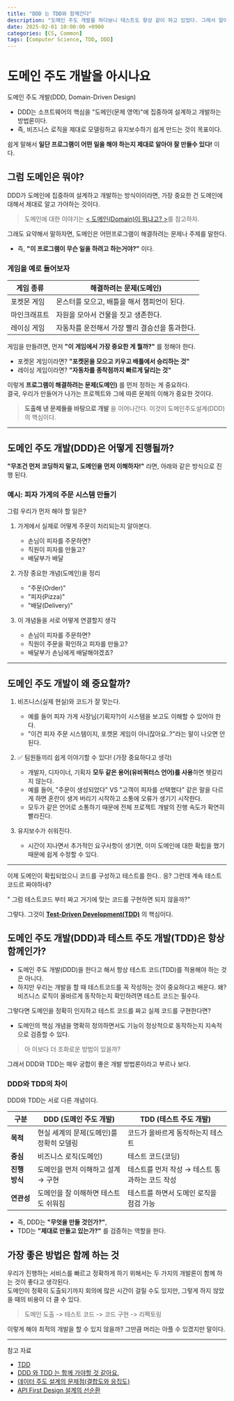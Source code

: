 ```yaml
---
title: "DDD 는 TDD와 함께간다"
description: "도메인 주도 개발을 하다보니 테스트도 항상 같이 하고 있었다. 그래서 알아보기로"
date: 2025-02-01 10:00:00 +0900
categories: [CS, Common]
tags: [Computer Science, TDD, DDD]
---
```


# 도메인 주도 개발을 아시나요
도메인 주도 개발(DDD, Domain-Driven Design)
- DDD는 소프트웨어의 핵심을 "도메인(문제 영역)"에 집중하여 설계하고 개발하는 방법론이다.
- 즉, 비즈니스 로직을 제대로 모델링하고 유지보수하기 쉽게 만드는 것이 목표이다.

쉽게 말해서 **일단 프로그램이 어떤 일을 해야 하는지 제대로 알아야 잘 만들수 있다!** 이다.

## 그럼 도메인은 뭐야?
DDD가 도메인에 집중하여 설계하고 개발하는 방식이이라면, 가장 중요한 건 도메인에 대해서 제대로 알고 가야하는 것이다.

>도메인에 대한 이야기는 [< 도메인(Domain)이 뭐냐고? >](https://crescentfull.github.io/posts/domain/)를 참고하자.

그래도 요약해서 말하자면,
도메인은 어떤프로그램이 해결하려는 문제나 주제를 말한다.
- 즉, **"이 프로그램이 무슨 일을 하려고 하는거야?"** 이다.

### 게임을 예로 들어보자

| 게임 종류 | 해결하려는 문제(도메인) |
|----------|------------------|
| 포켓몬 게임 | 몬스터를 모으고, 배틀을 해서 챔피언이 된다. |
| 마인크래프트 | 자원을 모아서 건물을 짓고 생존한다. |
| 레이싱 게임 | 자동차를 운전해서 가장 빨리 결승선을 통과한다. |

게임을 만들려면, 먼저 **"이 게임에서 가장 중요한 게 뭘까?"** 를 정해야 한다.

- 포켓몬 게임이라면? **"포켓몬을 모으고 키우고 배틀에서 승리하는 것"**  
- 레이싱 게임이라면? **"자동차를 종착점까지 빠르게 달리는 것"**  

이렇게 **프로그램이 해결하려는 문제(도메인)** 를 먼저 정하는 게 중요하다.<br/>
결국, 우리가 만들어가 나가는 프로젝트와 그에 따른 문제의 이해가 중요한 것이다.

> **도출해 낸 문제들을 바탕으로 개발** 을 이어나간다.
이것이 도메인주도설계(DDD)의 핵심이다.

---

## 도메인 주도 개발(DDD)은 어떻게 진행될까?
 **"무조건 먼저 코딩하지 말고, 도메인을 먼저 이해하자!"** 라면,
아래와 같은 방식으로 진행 된다.

### 예시: 피자 가게의 주문 시스템 만들기
그럼 우리가 먼저 해야 할 일은?

1. 가게에서 실제로 어떻게 주문이 처리되는지 알아본다.
   - 손님이 피자를 주문하면?
   - 직원이 피자를 만들고?
   - 배달부가 배달

2. 가장 중요한 개념(도메인)을 정리 
   - "주문(Order)"  
   - "피자(Pizza)"  
   - "배달(Delivery)"  

3. 이 개념들을 서로 어떻게 연결할지 생각 
   - 손님이 피자를 주문하면?
   - 직원이 주문을 확인하고 피자를 만들고?
   - 배달부가 손님에게 배달해야겠죠?

---

## 도메인 주도 개발이 왜 중요할까?
1. 비즈니스(실제 현실)와 코드가 잘 맞는다.
    - 예를 들어 피자 가게 사장님(기획자?)이 시스템을 보고도 이해할 수 있어야 한다.
    - "이건 피자 주문 시스템이지, 포켓몬 게임이 아니잖아요..?"라는 말이 나오면 안된다.

2. ✅ 팀원들끼리 쉽게 이야기할 수 있다! (가장 중요하다고 생각)
    - 개발자, 디자이너, 기획자 **모두 같은 용어(유비쿼터스 언어)를 사용**하면 헷갈리지 않는다.
    - 예를 들어, "주문이 생성되었다" VS "고객이 피자를 선택했다" 같은 말을 다르게 하면 혼란이 생겨 버리기 시작하고 소통에 오류가 생기기 시작한다.
    - 모두가 같은 언어로 소통하기 때문에 전체 프로젝트 개발의 진행 속도가 확연히 빨라진다.

3. 유지보수가 쉬워진다.
    - 시간이 지나면서 추가적인 요구사항이 생기면, 이미 도메인에 대한 확립을 했기 때문에 쉽게 수정할 수 있다.

--- 
이제 도메인이 확립되었으니 코드를 구성하고 테스트를 한다..
응? 그런데 계속 테스트 코드르 짜야하네?<br/>

" 그럼 테스트코드 부터 짜고 거기에 맞는 코드를 구현하면 되지 않을까?"

그렇다. 그것이 **[Test-Driven Development(TDD)](https://en.wikipedia.org/wiki/Test-driven_development)** 의 핵심이다.

## 도메인 주도 개발(DDD)과 테스트 주도 개발(TDD)은 항상 함께인가?
- 도메인 주도 개발(DDD)을 한다고 해서 항상 테스트 코드(TDD)를 적용해야 하는 것은 아니다.
- 하지만 우리는 개발을 할 때 테스트코드를 꼭 작성하는 것이 중요하다고 배운다. 왜? 비즈니스 로직이 올바르게 동작하는지 확인하려면 테스트 코드는 필수다.

그렇다면 도메인을 정확히 인지하고 테스트 코드를 짜고 실제 코드를 구현한다면?

- 도메인의 핵심 개념을 명확히 정의하면서도 기능이 정상적으로 동작하는지 지속적으로 검증할 수 있다.

>아 이보다 더 조화로운 방법이 있을까?

그래서 DDD와 TDD는 매우 궁합이 좋은 개발 방법론이라고 부르나 보다.

### DDD와 TDD의 차이
DDD와 TDD는 서로 다른 개념이다.

| 구분 | DDD (도메인 주도 개발) | TDD (테스트 주도 개발) |
|------|-----------------|-----------------|
| **목적** | 현실 세계의 문제(도메인)를 정확히 모델링 | 코드가 올바르게 동작하는지 테스트 |
| **중심** | 비즈니스 로직(도메인) | 테스트 코드(코딩) |
| **진행 방식** | 도메인을 먼저 이해하고 설계 → 구현 | 테스트를 먼저 작성 → 테스트 통과하는 코드 작성 |
| **연관성** | 도메인을 잘 이해하면 테스트도 쉬워짐 | 테스트를 하면서 도메인 로직을 점검 가능 |

- 즉, DDD는 **"무엇을 만들 것인가?"**,  
- TDD는 **"제대로 만들고 있는가?"** 를 검증하는 역할을 한다.

## 가장 좋은 방법은 함께 하는 것
우리가 진행하는 서비스를 빠르고 정확하게 하기 위해서는 두 가지의 개발론이 함께 하는 것이 좋다고 생각된다.<br/>
도메인이 정확히 도출되기까지 회의에 많은 시간이 걸릴 수도 있지만, 그렇게 하지 않았을 때의 비용이 더 클 수 있다.

> 도메인 도출 -> 테스트 코드 -> 코드 구현 -> 리펙토링 

이렇게 해야 최적의 개발을 할 수 있지 않을까?
그만큼 머리는 아플 수 있겠지만 말이다.

---

참고 자료
- [TDD](https://en.wikipedia.org/wiki/Test-driven_development)
- [DDD 와 TDD 는 함께 가야할 것 같아요.](https://6161990src.tistory.com/132)
- [데이터 주도 설계의 문제점(결합도와 응집도)](https://galid1.tistory.com/682)
- [API First Design 설계의 선순환](https://happy-coding-day.tistory.com/entry/1-API-First-Design-%EC%84%A4%EA%B3%84%EC%9D%98-%EC%84%A0%EC%88%9C%ED%99%98)